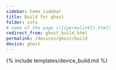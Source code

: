 ```yaml
---
sidebar: home_sidebar
title: Build for ghost
folder: info
# name of the page (/{{permalink}}.html)
redirect_from: ghost_build.html
permalink: /devices/ghost/build
device: ghost
---
```

{% include templates/device_build.md %}

